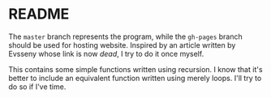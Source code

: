 README
====

The `master` branch represents the program, while the `gh-pages`
branch should be used for hosting website.  Inspired by an article
written by Evsseny whose link is now *dead*, I try to do it once
myself.

This contains some simple functions written using recursion.  I know
that it's better to include an equivalent function written using
merely loops.  I'll try to do so if I've time.

<!-- vim:set tw=70 wrap: -->
